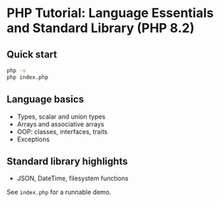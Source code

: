 # PHP Tutorial: Language Essentials and Standard Library (PHP 8.2)

## Quick start

```bash
php -v
php index.php
```

## Language basics

- Types, scalar and union types
- Arrays and associative arrays
- OOP: classes, interfaces, traits
- Exceptions

## Standard library highlights

- JSON, DateTime, filesystem functions

See `index.php` for a runnable demo.